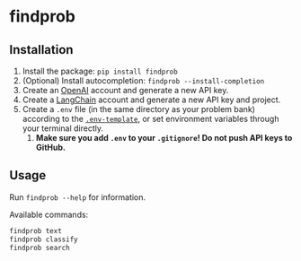 # findprob

## Installation

1. Install the package: `pip install findprob`
2. (Optional) Install autocompletion: `findprob --install-completion`
3. Create an [OpenAI](https://platform.openai.com/signup) account and generate a new API key.
4. Create a [LangChain](https://smith.langchain.com/) account and generate a new API key and project.
5. Create a `.env` file (in the same directory as your problem bank) according to the [`.env-template`](.env-template), or set environment variables through your terminal directly.
    1. **Make sure you add `.env` to your `.gitignore`! Do not push API keys to GitHub.**

## Usage

Run `findprob --help` for information.

Available commands:

```sh
findprob text
findprob classify
findprob search
```
